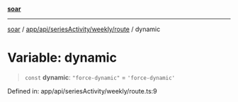 [**soar**](../../../../../../README.md)

***

[soar](../../../../../../modules.md) / [app/api/seriesActivity/weekly/route](../README.md) / dynamic

# Variable: dynamic

> `const` **dynamic**: `"force-dynamic"` = `'force-dynamic'`

Defined in: app/api/seriesActivity/weekly/route.ts:9
